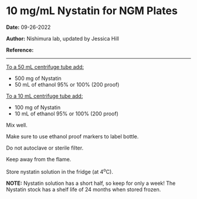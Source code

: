 ﻿# **10 mg/mL Nystatin for NGM Plates**

**Date:** 09-26-2022

**Author:** Nishimura lab, updated by Jessica Hill

**Reference:**

--- 

<ins>To a 50 mL centrifuge tube add:
- 500 mg of Nystatin
- 50 mL of ethanol 95% or 100% (200 proof)

<ins>To a 10 mL centrifuge tube add:
- 100 mg of Nystatin
- 10 mL of ethanol 95% or 100% (200 proof)

Mix well.

Make sure to use ethanol proof markers to label bottle.

Do not autoclave or sterile filter.

Keep away from the flame.

Store nystatin solution in the fridge (at 4<sup>o</sup>C). 

**NOTE:** Nystatin solution has a short half, so keep for only a week! The Nystatin stock has a shelf life of 24 months when stored frozen.

